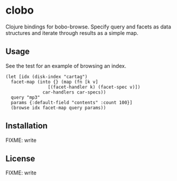 # clobo

Clojure bindings for bobo-browse. Specify query and facets as data structures
and iterate through results as a simple map.

## Usage

See the test for an example of browsing an index.

    (let [idx (disk-index "cartag")
	  facet-map (into {} (map (fn [k v]
				    [(facet-handler k) (facet-spec v)])
				  car-handlers car-specs))
	  query "mp3"
	  params {:default-field "contents" :count 100}]
      (browse idx facet-map query params))

## Installation

FIXME: write

## License

FIXME: write
